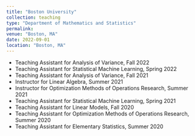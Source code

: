 ```yaml
---
title: "Boston University"
collection: teaching
type: "Department of Mathematics and Statistics"
permalink: 
venue: "Boston, MA"
date: 2022-09-01
location: "Boston, MA"
---
```


* Teaching Assistant for Analysis of Variance, Fall 2022
* Teaching Assistant for Statistical Machine Learning, Spring 2022
* Teaching Assistant for Analysis of Variance, Fall 2021
* Instructor for Linear Algebra, Summer 2021
* Instructor for Optimization Methods of Operations Research, Summer 2021
* Teaching Assistant for Statistical Machine Learning, Spring 2021
* Teaching Assistant for Linear Models, Fall 2020
* Teaching Assistant for Optimization Methods of Operations Research, Summer 2020
* Teaching Assistant for Elementary Statistics, Summer 2020
  
